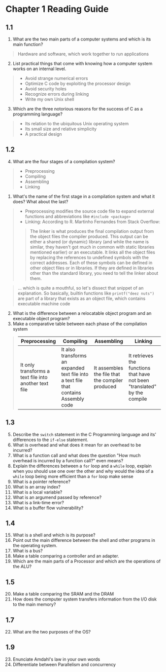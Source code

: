 # Chapter 1 Reading Guide
## 1.1
1. What are the two main parts of a computer systems and which is its main function?
> Hardware and software, which work together to run applications
2. List practical things that come with knowing how a computer system works on an internal level.
> - Avoid strange numerical errors
> - Optimize C code by exploiting the processor design
> - Avoid security holes
> - Recognize errors during linking
> - Write my own Unix shell
3. Which are the three notorious reasons for the success of C as a programming language?
> - Its relation to the ubiquitous Unix operating system
> - Its small size and relative simplicity
> - A practical design
## 1.2
4. What are the four stages of a compilation system?
> - Preprocessing
> - Compiling
> - Assembling
> - Linking
  1. What's the name of the first stage in a compilation system and what it does? What about the last?
  > - Preprocessing modifies the source code file to expand external functions and abbreviations like `#include <package>`
  > - Linking:
  >     According to R. Martinho Fernandes from Stack Overflow: 
  > > The linker is what produces the final compilation output from the object files the compiler produced. This output can be either a shared (or dynamic) library (and while the name is similar, they haven't got much in common with static libraries mentioned earlier) or an executable. It links all the object files by replacing the references to undefined symbols with the correct addresses. Each of these symbols can be defined in other object files or in libraries. If they are defined in libraries other than the standard library, you need to tell the linker about them.

  >   ... which is quite a mouthful, so let's dissect that snippet of an explanation.
  >   So basically, builtin functions like `printf("deez nuts")` are part of a library that exists as an object file, which contains executable machine code
  2. What is the difference between a relocatable object program and an executable object program?
  3. Make a comparative table between each phase of the compilation system

   > | Preprocessing | Compiling | Assembling | Linking |
   > |---------------|-----------|------------|---------|
   > | It only transforms a text file into another text file  | It also transforms an expanded text file into a text file that contains Assembly code | It assembles the file that the compiler produced | It retrieves the functions that have not been "translated" by the compile|

## 1.3
5. Describe the `switch` statement in the C Programming language and its' differences to the `if-else` statement.
6. What is overhead and what does it mean for an overhead to be incurred?
7. What is a function call and what does the question "How much
overhead is incurred by a function call?" even means?
8. Explain the differences between a `for` loop and a `while` loop, explain when you should use one over the other and why would the idea of a `while` loop being more efficient than a `for` loop make sense
9. What is a pointer reference?
10. What is an array index?
11. What is a local variable?
12. What is an argumend passed by reference?
13. What is a link-time error?
14. What is a buffer flow vulnerability?
## 1.4
15. What is a shell and which is its purpose?
16. Point out the main difference between the shell and other programs in the operating system.
17. What is a bus?
18. Make a table comparing a controller and an adapter.
19. Which are the main parts of a Processor and which are the operations of the ALU?
## 1.5
20. Make a table comparing the SRAM and the DRAM
21. How does the computer system transfers information from the I/O disk to the main memory?
## 1.7 
22. What are the two purposes of the OS?
## 1.9
23. Enunciate Amdahl's law in your own words
24. Differentiate between Parallelism and concurrency
